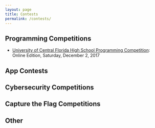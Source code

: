 ```yaml
---
layout: page
title: Contests
permalink: /contests/
---
```


## Programming Competitions

* <a href="https://hspt.ucfprogrammingteam.org/index.php/hspt-online-edition/this-year-s-tournament">University of Central Florida High School Programming Competition</a>:  Online Edition, Saturday, December 2, 2017

## App Contests

## Cybersecurity Competitions

## Capture the Flag Competitions

## Other




